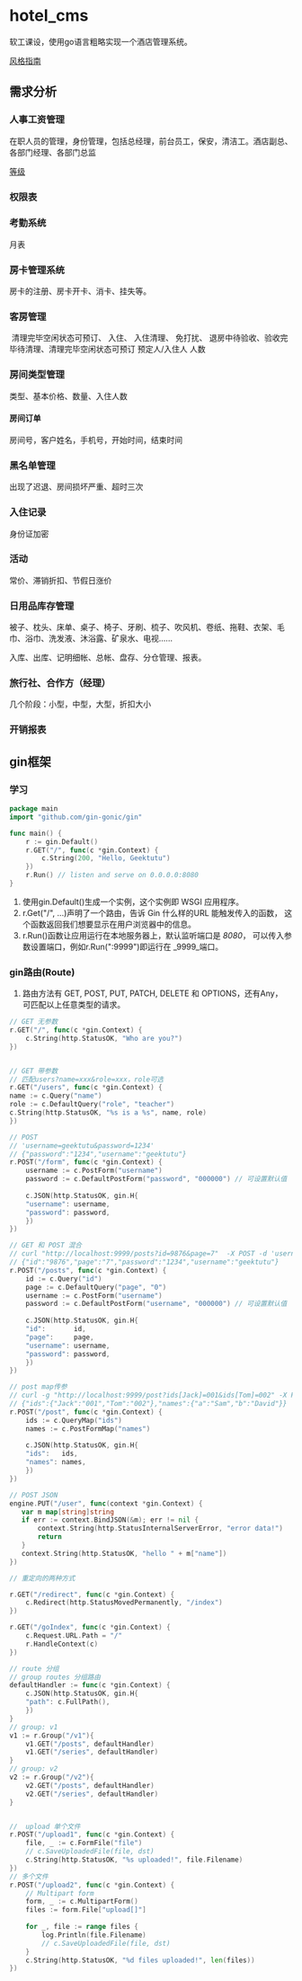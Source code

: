 # hotel_cms
软工课设，使用go语言粗略实现一个酒店管理系统。

[风格指南](https://www.oschina.net/news/110525/uber-go-style-guide)

## 需求分析

### 人事工资管理

在职人员的管理，身份管理，包括总经理，前台员工，保安，清洁工。酒店副总、各部门经理、各部门总监

[等级](https://wenku.baidu.com/view/f3d03db6ad51f01dc381f123.html)

### 权限表





### 考勤系统



月表



### 房卡管理系统

房卡的注册、房卡开卡、消卡、挂失等。

### 客房管理

​	清理完毕空闲状态可预订、 入住、 入住清理、 免打扰、 退房中待验收、验收完毕待清理、清理完毕空闲状态可预订  预定人/入住人  人数



### 房间类型管理

类型、基本价格、数量、入住人数



#### 房间订单

房间号，客户姓名，手机号，开始时间，结束时间



### 黑名单管理

出现了迟退、房间损坏严重、超时三次



### 入住记录

身份证加密



### 活动

常价、滞销折扣、节假日涨价



### 日用品库存管理

被子、枕头、床单、桌子、椅子、牙刷、梳子、吹风机、卷纸、拖鞋、衣架、毛巾、浴巾、洗发液、沐浴露、矿泉水、电视......

入库、出库、记明细帐、总帐、盘存、分仓管理、报表。

### 旅行社、合作方（经理）

几个阶段：小型，中型，大型，折扣大小

### 开销报表


## gin框架

### 学习

```go
package main
import "github.com/gin-gonic/gin"

func main() {
	r := gin.Default()
	r.GET("/", func(c *gin.Context) {
		c.String(200, "Hello, Geektutu")
	})
	r.Run() // listen and serve on 0.0.0.0:8080
}
```

1. 使用gin.Default()生成一个实例，这个实例即 WSGI 应用程序。
2. r.Get("/", ...)声明了一个路由，告诉 Gin 什么样的URL 能触发传入的函数，
这个函数返回我们想要显示在用户浏览器中的信息。
3. r.Run()函数让应用运行在本地服务器上，默认监听端口是 _8080_，
   可以传入参数设置端口，例如r.Run(":9999")即运行在 _9999_端口。


### gin路由(Route)

1. 路由方法有 GET, POST, PUT, PATCH, DELETE 和 OPTIONS，还有Any，
可匹配以上任意类型的请求。

```go
// GET 无参数
r.GET("/", func(c *gin.Context) {
	c.String(http.StatusOK, "Who are you?")
})


// GET 带参数 
// 匹配users?name=xxx&role=xxx，role可选
r.GET("/users", func(c *gin.Context) {
name := c.Query("name")
role := c.DefaultQuery("role", "teacher")
c.String(http.StatusOK, "%s is a %s", name, role)
})

// POST
// 'username=geektutu&password=1234'
// {"password":"1234","username":"geektutu"}
r.POST("/form", func(c *gin.Context) {
    username := c.PostForm("username")
    password := c.DefaultPostForm("password", "000000") // 可设置默认值
    
    c.JSON(http.StatusOK, gin.H{
    "username": username,
    "password": password,
    })
})

// GET 和 POST 混合
// curl "http://localhost:9999/posts?id=9876&page=7"  -X POST -d 'username=geektutu&password=1234'
// {"id":"9876","page":"7","password":"1234","username":"geektutu"}
r.POST("/posts", func(c *gin.Context) {
    id := c.Query("id")
    page := c.DefaultQuery("page", "0")
    username := c.PostForm("username")
    password := c.DefaultPostForm("username", "000000") // 可设置默认值
    
    c.JSON(http.StatusOK, gin.H{
    "id":       id,
    "page":     page,
    "username": username,
    "password": password,
    })
})

// post map传参
// curl -g "http://localhost:9999/post?ids[Jack]=001&ids[Tom]=002" -X POST -d 'names[a]=Sam&names[b]=David'
// {"ids":{"Jack":"001","Tom":"002"},"names":{"a":"Sam","b":"David"}}
r.POST("/post", func(c *gin.Context) {
    ids := c.QueryMap("ids")
    names := c.PostFormMap("names")
    
    c.JSON(http.StatusOK, gin.H{
    "ids":   ids,
    "names": names,
    })
})

// POST JSON 
engine.PUT("/user", func(context *gin.Context) {
   var m map[string]string
   if err := context.BindJSON(&m); err != nil {
       context.String(http.StatusInternalServerError, "error data!")
       return
   }
   context.String(http.StatusOK, "hello " + m["name"])
})

// 重定向的两种方式

r.GET("/redirect", func(c *gin.Context) {
    c.Redirect(http.StatusMovedPermanently, "/index")
})

r.GET("/goIndex", func(c *gin.Context) {
    c.Request.URL.Path = "/"
    r.HandleContext(c)
})

// route 分组
// group routes 分组路由
defaultHandler := func(c *gin.Context) {
    c.JSON(http.StatusOK, gin.H{
    "path": c.FullPath(),
    })
}
// group: v1
v1 := r.Group("/v1"){
    v1.GET("/posts", defaultHandler)
    v1.GET("/series", defaultHandler)
}
// group: v2
v2 := r.Group("/v2"){
    v2.GET("/posts", defaultHandler)
    v2.GET("/series", defaultHandler)
}


//  upload 单个文件
r.POST("/upload1", func(c *gin.Context) {
    file, _ := c.FormFile("file")
    // c.SaveUploadedFile(file, dst)
    c.String(http.StatusOK, "%s uploaded!", file.Filename)
})
// 多个文件
r.POST("/upload2", func(c *gin.Context) {
    // Multipart form
    form, _ := c.MultipartForm()
    files := form.File["upload[]"]
    
    for _, file := range files {
        log.Println(file.Filename)
        // c.SaveUploadedFile(file, dst)
    }
    c.String(http.StatusOK, "%d files uploaded!", len(files))
})


```